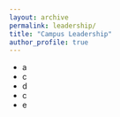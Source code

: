 ```yaml
---
layout: archive
permalink: leadership/
title: "Campus Leadership"
author_profile: true
---
```


- a
- c
- d
- c
- e
